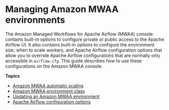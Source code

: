 # Managing Amazon MWAA environments<a name="using-mwaa"></a>

The Amazon Managed Workflows for Apache Airflow \(MWAA\) console contains built\-in options to configure private or public access to the Apache Airflow UI\. It also contains built\-in options to configure the environment size, when to scale workers, and Apache Airflow configuration options that allow you to override Apache Airflow configurations that are normally only accessible in `airflow.cfg`\. This guide describes how to use these configurations on the Amazon MWAA console\.

**Topics**
+ [Amazon MWAA automatic scaling](mwaa-autoscaling.md)
+ [Amazon MWAA environment class](environment-class.md)
+ [Updating an Amazon MWAA environment](updating-mwaa.md)
+ [Apache Airflow configuration options](configuring-env-variables.md)